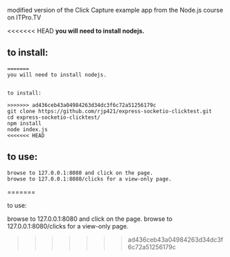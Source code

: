 modified version of the Click Capture example app from the Node.js course on ITPro.TV

<<<<<<< HEAD
**you will need to install nodejs.**


## to install:
```
=======
you will need to install nodejs.


to install:

>>>>>>> ad436ceb43a04984263d34dc3f6c72a51256179c
git clone https://github.com/rjp421/express-socketio-clicktest.git
cd express-socketio-clicktest/
npm install
node index.js
<<<<<<< HEAD
```

## to use:
```
browse to 127.0.0.1:8080 and click on the page.
browse to 127.0.0.1:8080/clicks for a view-only page.
```
=======


to use:

browse to 127.0.0.1:8080 and click on the page.
browse to 127.0.0.1:8080/clicks for a view-only page.
>>>>>>> ad436ceb43a04984263d34dc3f6c72a51256179c
